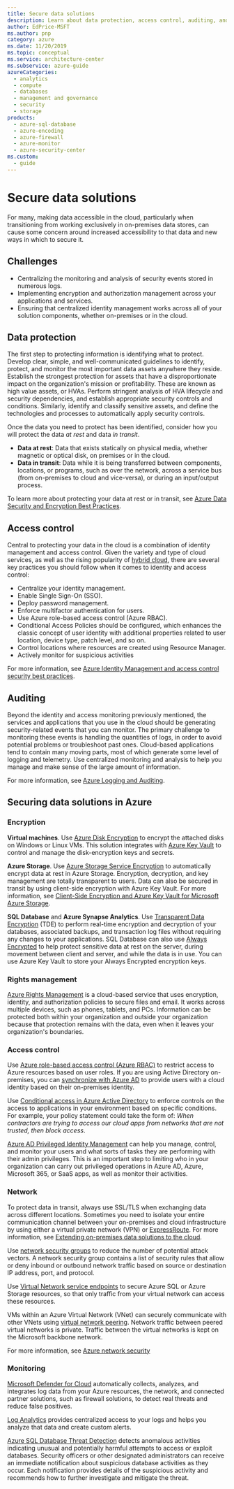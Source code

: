 ```yaml
---
title: Secure data solutions
description: Learn about data protection, access control, auditing, and Azure services and tools that help you secure data assets.
author: EdPrice-MSFT
ms.author: pnp
category: azure
ms.date: 11/20/2019
ms.topic: conceptual
ms.service: architecture-center
ms.subservice: azure-guide
azureCategories:
  - analytics
  - compute
  - databases
  - management and governance
  - security
  - storage
products:
  - azure-sql-database
  - azure-encoding
  - azure-firewall
  - azure-monitor
  - azure-security-center
ms.custom:
  - guide
---
```


# Secure data solutions

For many, making data accessible in the cloud, particularly when transitioning from working exclusively in on-premises data stores, can cause some concern around increased accessibility to that data and new ways in which to secure it.

## Challenges

- Centralizing the monitoring and analysis of security events stored in numerous logs.
- Implementing encryption and authorization management across your applications and services.
- Ensuring that centralized identity management works across all of your solution components, whether on-premises or in the cloud.

## Data protection

The first step to protecting information is identifying what to protect. Develop clear, simple, and well-communicated guidelines to identify, protect, and monitor the most important data assets anywhere they reside. Establish the strongest protection for assets that have a disproportionate impact on the organization's mission or profitability. These are known as high value assets, or HVAs. Perform stringent analysis of HVA lifecycle and security dependencies, and establish appropriate security controls and conditions. Similarly, identify and classify sensitive assets, and define the technologies and processes to automatically apply security controls.

Once the data you need to protect has been identified, consider how you will protect the data *at rest* and data *in transit*.

- **Data at rest**: Data that exists statically on physical media, whether magnetic or optical disk, on premises or in the cloud.
- **Data in transit**: Data while it is being transferred between components, locations, or programs, such as over the network, across a service bus (from on-premises to cloud and vice-versa), or during an input/output process.

To learn more about protecting your data at rest or in transit, see [Azure Data Security and Encryption Best Practices](/azure/security/azure-security-data-encryption-best-practices).

## Access control

Central to protecting your data in the cloud is a combination of identity management and access control. Given the variety and type of cloud services, as well as the rising popularity of [hybrid cloud](../scenarios/hybrid-on-premises-and-cloud.md), there are several key practices you should follow when it comes to identity and access control:

- Centralize your identity management.
- Enable Single Sign-On (SSO).
- Deploy password management.
- Enforce multifactor authentication for users.
- Use Azure role-based access control (Azure RBAC).
- Conditional Access Policies should be configured, which enhances the classic concept of user identity with additional properties related to user location, device type, patch level, and so on.
- Control locations where resources are created using Resource Manager.
- Actively monitor for suspicious activities

For more information, see [Azure Identity Management and access control security best practices](/azure/security/azure-security-identity-management-best-practices).

## Auditing

Beyond the identity and access monitoring previously mentioned, the services and applications that you use in the cloud should be generating security-related events that you can monitor. The primary challenge to monitoring these events is handling the quantities of logs, in order to avoid potential problems or troubleshoot past ones. Cloud-based applications tend to contain many moving parts, most of which generate some level of logging and telemetry. Use centralized monitoring and analysis to help you manage and make sense of the large amount of information.

For more information, see [Azure Logging and Auditing](/azure/security/azure-log-audit).

## Securing data solutions in Azure

### Encryption

**Virtual machines**. Use [Azure Disk Encryption](/azure/security/fundamentals/azure-disk-encryption-vms-vmss) to encrypt the attached disks on Windows or Linux VMs. This solution integrates with [Azure Key Vault](/azure/key-vault/) to control and manage the disk-encryption keys and secrets.

**Azure Storage**. Use [Azure Storage Service Encryption](/azure/storage/common/storage-service-encryption) to automatically encrypt data at rest in Azure Storage. Encryption, decryption, and key management are totally transparent to users. Data can also be secured in transit by using client-side encryption with Azure Key Vault. For more information, see [Client-Side Encryption and Azure Key Vault for Microsoft Azure Storage](/azure/storage/common/storage-client-side-encryption).

**SQL Database** and **Azure Synapse Analytics**. Use [Transparent Data Encryption](/sql/relational-databases/security/encryption/transparent-data-encryption-azure-sql) (TDE)  to perform real-time encryption and decryption of your databases, associated backups, and transaction log files without requiring any changes to your applications. SQL Database can also use [Always Encrypted](/azure/sql-database/sql-database-always-encrypted-azure-key-vault) to help protect sensitive data at rest on the server, during movement between client and server, and while the data is in use. You can use Azure Key Vault to store your Always Encrypted encryption keys.

### Rights management

[Azure Rights Management](/information-protection/understand-explore/what-is-azure-rms) is a cloud-based service that uses encryption, identity, and authorization policies to secure files and email. It works across multiple devices, such as phones, tablets, and PCs. Information can be protected both within your organization and outside your organization because that protection remains with the data, even when it leaves your organization's boundaries.

### Access control

Use [Azure role-based access control (Azure RBAC)](/azure/role-based-access-control/overview) to restrict access to Azure resources based on user roles. If you are using Active Directory on-premises, you can [synchronize with Azure AD](/azure/active-directory/active-directory-hybrid-identity-design-considerations-directory-sync-requirements) to provide users with a cloud identity based on their on-premises identity.

Use [Conditional access in Azure Active Directory](/azure/active-directory/active-directory-conditional-access-azure-portal) to enforce controls on the access to applications in your environment based on specific conditions. For example, your policy statement could take the form of: *When contractors are trying to access our cloud apps from networks that are not trusted, then block access*.

[Azure AD Privileged Identity Management](/azure/active-directory/active-directory-privileged-identity-management-configure) can help you manage, control, and monitor your users and what sorts of tasks they are performing with their admin privileges. This is an important step to limiting who in your organization can carry out privileged operations in Azure AD, Azure, Microsoft 365, or SaaS apps, as well as monitor their activities.

### Network

To protect data in transit, always use SSL/TLS when exchanging data across different locations. Sometimes you need to isolate your entire communication channel between your on-premises and cloud infrastructure by using either a virtual private network (VPN) or [ExpressRoute](/azure/expressroute/). For more information, see [Extending on-premises data solutions to the cloud](../scenarios/hybrid-on-premises-and-cloud.md).

Use [network security groups](/azure/virtual-network/virtual-networks-nsg) to reduce the number of potential attack vectors. A network security group contains a list of security rules that allow or deny inbound or outbound network traffic based on source or destination IP address, port, and protocol.

Use [Virtual Network service endpoints](/azure/virtual-network/virtual-network-service-endpoints-overview) to secure Azure SQL or Azure Storage resources, so that only traffic from your virtual network can access these resources.

VMs within an Azure Virtual Network (VNet) can securely communicate with other VNets using [virtual network peering](/azure/virtual-network/virtual-network-peering-overview). Network traffic between peered virtual networks is private. Traffic between the virtual networks is kept on the Microsoft backbone network.

For more information, see [Azure network security](/azure/security/azure-network-security)

### Monitoring

[Microsoft Defender for Cloud](/azure/security-center/security-center-intro) automatically collects, analyzes, and integrates log data from your Azure resources, the network, and connected partner solutions, such as firewall solutions, to detect real threats and reduce false positives.

[Log Analytics](/azure/log-analytics/log-analytics-overview) provides centralized access to your logs and helps you analyze that data and create custom alerts.

[Azure SQL Database Threat Detection](/azure/sql-database/sql-database-threat-detection) detects anomalous activities indicating unusual and potentially harmful attempts to access or exploit databases. Security officers or other designated administrators can receive an immediate notification about suspicious database activities as they occur. Each notification provides details of the suspicious activity and recommends how to further investigate and mitigate the threat.
